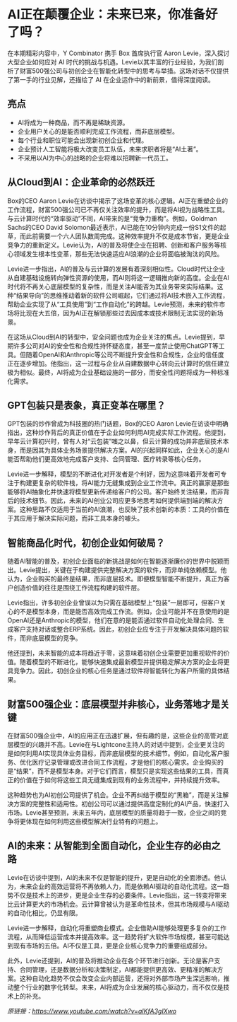 # AI正在颠覆企业：未来已来，你准备好了吗？

在本期精彩内容中，Y Combinator 携手 Box 首席执行官 Aaron Levie，深入探讨大型企业如何应对 AI 时代的挑战与机遇。Levie以其丰富的行业经验，为我们剖析了财富500强公司与初创企业在智能化转型中的思考与举措。这场对话不仅提供了第一手的行业见解，还描绘了 AI 在企业运作中的新前景，值得深度阅读。

## 亮点
- AI将成为一种商品，而不再是稀缺资源。
- 企业用户关心的是能否顺利完成工作流程，而非底层模型。
- 每个行业和职位可能会出现新初创企业和代理。
- 企业预计人工智能将极大改变员工队伍，未来求职者将是“AI土著”。
- 不采用以AI为中心的战略的企业将难以招聘新一代员工。

## 从Cloud到AI：企业革命的必然跃迁
Box的CEO Aaron Levie在访谈中揭示了这场变革的核心逻辑。AI正在重塑企业的工作流程，财富500强公司已不再仅关注效率的提升，而是将AI视为战略性工具。与云计算时代的“效率驱动”不同，AI带来的是“竞争力重构”。例如，Goldman Sachs的CEO David Solomon最近表示，AI已能在10分钟内完成一份S1文件的起草，而此前需要一个六人团队数周完成。这种效率提升不仅是成本节省，更是企业竞争力的重新定义。Levie认为，AI的普及将使企业在招聘、创新和客户服务等核心领域发生根本性变革，那些无法快速适应AI浪潮的企业将面临被淘汰的风险。

Levie进一步指出，AI的普及与云计算的发展有着深刻相似性。Cloud时代让企业从自建基础设施转向弹性资源的使用，而AI则将这一逻辑推向新的高度。企业在AI时代将不再关心底层模型的复杂性，而是关注AI能否为其业务带来实际结果。这种“结果导向”的思维推动着新的软件公司崛起，它们通过将AI技术嵌入工作流程，帮助企业实现了从“工具使用”到“工作自动化”的跨越。Levie预测，未来的软件市场将比现在大五倍，因为AI正在解锁那些过去因成本或技术限制无法实现的新场景。

在这场从Cloud到AI的转型中，安全问题也成为企业关注的焦点。Levie提到，早期许多公司对AI的安全性和合规性持怀疑态度，甚至一度禁止使用ChatGPT等工具。但随着OpenAI和Anthropic等公司不断提升安全性和合规性，企业的信任度正在逐步增加。他指出，这一过程与企业从自建数据中心转向云计算时的信任建立极为相似。最终，AI将成为企业基础设施的一部分，而安全性问题将成为一种标准化需求。

## GPT包装只是表象，真正变革在哪里？
GPT包装的炒作曾成为科技圈的热门话题，Box的CEO Aaron Levie在访谈中明确指出，这种炒作背后的真正价值在于企业如何利用AI完成实际工作流程。他提到，早年云计算初兴时，曾有人对“云包装”嗤之以鼻，但云计算的成功并非底层技术本身，而是因其为具体业务场景提供解决方案。AI的兴起同样如此，企业关心的是AI能否帮助他们更高效地完成客户支持、合同管理、医疗转录等核心任务。

Levie进一步解释，模型的不断进化对开发者是个利好，因为这意味着开发者可专注于构建更复杂的软件栈，将AI能力无缝集成到企业工作流中。真正的赢家是那些能够将AI抽象化并快速将模型更新传递给客户的公司。客户始终关注结果，而非背后的技术细节。因此，未来的AI创业公司应更多地思考如何提供端到端的解决方案。这种思路不仅适用于当前的AI浪潮，也反映了技术创新的本质：工具的价值在于其应用于解决实际问题，而非工具本身的噱头。

## 智能商品化时代，初创企业如何破局？
随着AI智能的普及，初创企业面临的新挑战是如何在智能逐渐廉价的世界中脱颖而出。Levie提出，关键在于构建提供完整解决方案的软件，而非单纯依赖模型。他认为，企业购买的最终是结果，而非底层技术。即便模型智能不断提升，真正为客户创造价值的往往是围绕工作流程构建的软件层。

Levie指出，许多初创企业曾误以为只需在基础模型上“包装”一层即可，但客户关心的不是模型本身，而是能否高效完成工作流。例如，企业可能并不在意使用的是OpenAI还是Anthropic的模型，他们在意的是能否通过软件自动化处理合同、生成客户支持对话或整合ERP系统。因此，初创企业应专注于开发解决具体问题的软件，而非底层模型的竞争。

他还提到，未来智能的成本将趋近于零，这意味着初创企业需要更加重视软件的价值。随着模型的不断进化，能够快速集成最新模型并提供稳定解决方案的企业将更具竞争力。因此，初创企业的核心任务是通过软件将智能转化为客户所需的具体结果。

## 财富500强企业：底层模型并非核心，业务落地才是关键
在财富500强企业中，AI的应用正在迅速扩展，但有趣的是，这些企业的高管对底层模型的兴趣并不高。Levie在与Lightcone主持人的对话中提到，企业更关注的是如何利用AI实现具体业务目标，而非底层模型的技术细节。例如，自动化客户服务、优化医疗记录管理或改进合同工作流程，才是他们的核心需求。企业购买的是“结果”，而不是模型本身。对于它们而言，模型只是实现这些结果的工具，而真正的价值在于如何将这些工具无缝集成到现有的业务流程中，并持续提升效率。

这种趋势也为AI初创公司提供了机会。企业不再纠结于模型的“黑箱”，而是关注解决方案的完整性和适用性。初创公司可以通过提供高度定制化的AI产品，快速打入市场。Levie甚至预测，未来五年内，底层模型的质量将趋于一致，企业之间的竞争将更体现在如何利用这些模型解决行业特有的问题上。

## AI的未来：从智能到全面自动化，企业生存的必由之路
Levie在访谈中提到，AI的未来不仅是智能的提升，更是自动化的全面渗透。他认为，未来企业的高效运营将不再依赖人力，而是依赖AI驱动的自动化流程。这一趋势不仅是技术上的进步，更是企业生存的必要条件。Levie指出，这一转变将带来比云计算更大的市场机会。云计算曾被认为是革命性技术，但其市场规模与AI驱动的自动化相比，仍显有限。

Levie进一步解释，自动化将重塑商业模式。企业借助AI能够处理更多复杂的工作流程，从而降低运营成本并提高效率。这一趋势将扩大软件市场规模，甚至可能达到现有市场的五倍。AI不仅是工具，更是企业核心竞争力的重要组成部分。

此外，Levie还提到，AI的普及将推动企业在各个环节进行创新。无论是客户支持、合同管理，还是数据分析和决策制定，AI都能提供更高效、更精准的解决方案。这种自动化趋势不仅会改变企业内部运营，还将对外部市场产生深远影响，推动整个行业的数字化转型。未来，AI将成为企业发展的核心驱动力，而不仅仅是技术上的补充。

_原链接：https://www.youtube.com/watch?v=aIKfA3gIXwo_